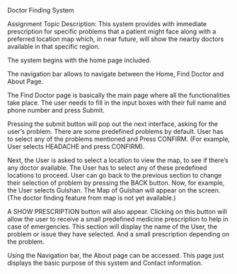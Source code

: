 Doctor Finding System

Assignment Topic Description:
This system provides with immediate prescription for specific problems that a patient might face along with a preferred location map which, in near future, will show the nearby doctors available in that specific region.


The system begins with the home page included.

The navigation bar allows to navigate between the Home, Find Doctor and About Page.

The Find Doctor page is basically the main page where all the functionalities take place.
The user needs to fill in the input boxes with their full name and phone number and press Submit. 

Pressing the submit button will pop out the next interface, asking for the user’s problem.
There are some predefined problems by default.
User has to select any of the problems mentioned and Press CONFIRM. 
(For example, User selects HEADACHE and press CONFIRM).

Next, the User is asked to select a location to view the map, to see if there’s any doctor available. 
The User has to select any of these predefined locations to proceed.
User can go back to the previous section to change their selection of problem by pressing the BACK button.
Now, for example, the User selects Gulshan. 
The Map of Gulshan will appear on the screen. (The doctor finding feature from map is not yet available.)

A SHOW PRESCRIPTION button will also appear.
Clicking on this button will allow the user to receive a small predefined medicine prescription to help in case of emergencies.
This section will display the name of the User, the problem or issue they have selected.
And a small prescription depending on the problem.

Using the Navigation bar, the About page can be accessed. 
This page just displays the basic purpose of this system and Contact information.
